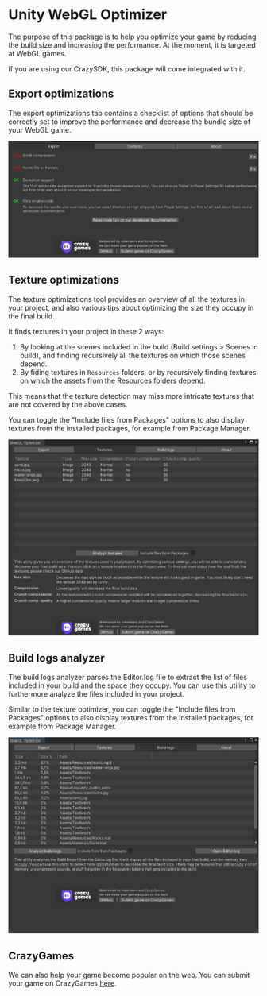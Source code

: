 # Unity WebGL Optimizer

The purpose of this package is to help you optimize your game by reducing the build size and increasing the performance. At the moment, it is targeted at WebGL games.

If you are using our CrazySDK, this package will come integrated with it.

## Export optimizations

The export optimizations tab contains a checklist of options that should be correctly set to improve the performance and decrease the bundle size of your WebGL game.

![Export optimizations](Docs/export.png?raw=true "Export optimizations")

## Texture optimizations

The texture optimizations tool provides an overview of all the textures in your project, and also various tips about optimizing the size they occupy in the final build.

It finds textures in your project in these 2 ways:

1. By looking at the scenes included in the build (Build settings > Scenes in build), and finding recursively all the textures on which those scenes depend.
2. By fiding textures in `Resources` folders, or by recursively finding textures on which the assets from the Resources folders depend.

This means that the texture detection may miss more intricate textures that are not covered by the above cases.

You can toggle the "Include files from Packages" options to also display textures from the installed packages, for example from Package Manager.

![Texture optimizations](Docs/textures.png?raw=true "Texture optimizations")

## Build logs analyzer

The build logs analyzer parses the Editor.log file to extract the list of files included in your build and the space they occupy. You can use this utility to furthermore analyze the files included in your project.

Similar to the texture optimizer, you can toggle the "Include files from Packages" options to also display textures from the installed packages, for example from Package Manager.

![Texture optimizations](Docs/buildLogs.png?raw=true "Build logs")

## CrazyGames

We can also help your game become popular on the web. You can submit your game on CrazyGames [here](https://developer.crazygames.com/).